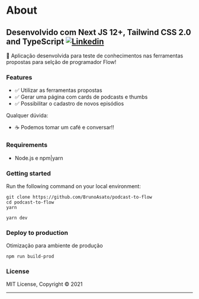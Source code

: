 # About

## Desenvolvido com Next JS 12+, Tailwind CSS 2.0 and TypeScript [![Linkedin](https://linkedin.com/in/brunoasato)](https://linkedin.com/in/brunoasato)

🚀 Aplicação desenvolvida para teste de conhecimentos nas ferramentas propostas para selção de programador Flow!

### Features

- ✅ Utilizar as ferramentas propostas
- ✅ Gerar uma página com cards de podcasts e thumbs
- ✅ Possibilitar o cadastro de novos episódios

Qualquer dúvida:

- ☕ Podemos tomar um café e conversar!!

### Requirements

- Node.js e npm|yarn

### Getting started

Run the following command on your local environment:

```
git clone https://github.com/BrunoAsato/podcast-to-flow
cd podcast-to-flow
yarn

yarn dev
```

### Deploy to production

Otimização para ambiente de produção

```
npm run build-prod
```

### License

MIT License, Copyright © 2021

---
